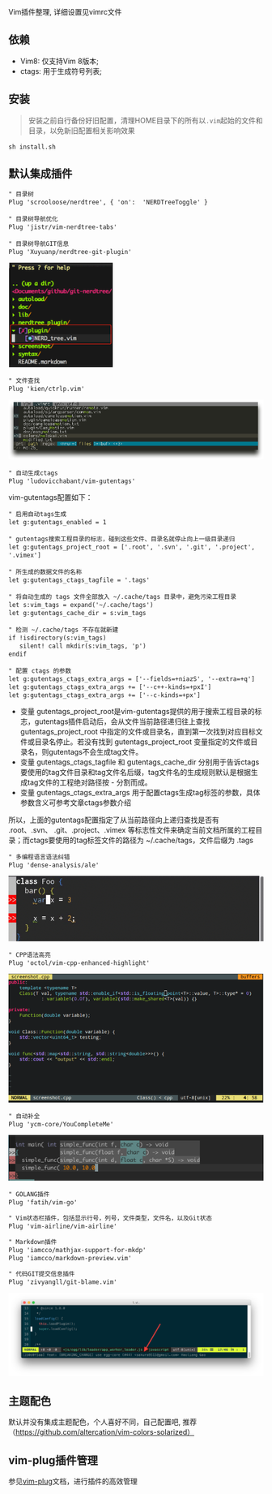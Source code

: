 Vim插件整理, 详细设置见vimrc文件

## 依赖

- Vim8: 仅支持Vim 8版本;
- ctags: 用于生成符号列表;

## 安装
>安装之前自行备份好旧配置，清理HOME目录下的所有以`.vim`起始的文件和目录，以免新旧配置相关影响效果

```shell
sh install.sh
```

## 默认集成插件

```shell
" 目录树
Plug 'scrooloose/nerdtree', { 'on':  'NERDTreeToggle' }

" 目录树导航优化
Plug 'jistr/vim-nerdtree-tabs'

" 目录树导航GIT信息
Plug 'Xuyuanp/nerdtree-git-plugin'
```

![avatar](docs/img/nerdtree-git.png)


```shell
" 文件查找
Plug 'kien/ctrlp.vim'
```

![avatar](docs/img/ctrlp.png)

```shell
" 自动生成ctags
Plug 'ludovicchabant/vim-gutentags'
```

vim-gutentags配置如下：

```shell
" 启用自动tags生成
let g:gutentags_enabled = 1

" gutentags搜索工程目录的标志，碰到这些文件、目录名就停止向上一级目录递归
let g:gutentags_project_root = ['.root', '.svn', '.git', '.project', '.vimex']

" 所生成的数据文件的名称
let g:gutentags_ctags_tagfile = '.tags'

" 将自动生成的 tags 文件全部放入 ~/.cache/tags 目录中，避免污染工程目录
let s:vim_tags = expand('~/.cache/tags')
let g:gutentags_cache_dir = s:vim_tags

" 检测 ~/.cache/tags 不存在就新建
if !isdirectory(s:vim_tags)
   silent! call mkdir(s:vim_tags, 'p')
endif

" 配置 ctags 的参数
let g:gutentags_ctags_extra_args = ['--fields=+niazS', '--extra=+q']
let g:gutentags_ctags_extra_args += ['--c++-kinds=+pxI']
let g:gutentags_ctags_extra_args += ['--c-kinds=+px']
```

- 变量 gutentags_project_root是vim-gutentags提供的用于搜索工程目录的标志，gutentags插件启动后，会从文件当前路径递归往上查找 gutentags_project_root 中指定的文件或目录名，直到第一次找到对应目标文件或目录名停止。若没有找到 gutentags_project_root 变量指定的文件或目录名，则gutentags不会生成tag文件。
- 变量 gutentags_ctags_tagfile 和 gutentags_cache_dir 分别用于告诉ctags要使用的tag文件目录和tag文件名后缀，tag文件名的生成规则默认是根据生成tag文件的工程绝对路径按 - 分割而成。
- 变量 gutentags_ctags_extra_args 用于配置ctags生成tag标签的参数，具体参数含义可参考文章ctags参数介绍

所以，上面的gutentags配置指定了从当前路径向上递归查找是否有 .root、.svn、 .git、.project、.vimex 等标志性文件来确定当前文档所属的工程目录；而ctags要使用的tag标签文件的路径为 ~/.cache/tags，文件后缀为 .tags

```shell
" 多编程语言语法纠错
Plug 'dense-analysis/ale'
```

![avatar](docs/img/ale.png)

```shell
" CPP语法高亮
Plug 'octol/vim-cpp-enhanced-highlight'
```

![avatar](docs/img/cpp-highlight.png)

```shell
" 自动补全
Plug 'ycm-core/YouCompleteMe'
```

![avatar](docs/img/ycm.png)

```shell
" GOLANG插件
Plug 'fatih/vim-go'
```

```shell
" Vim状态栏插件，包括显示行号，列号，文件类型，文件名，以及Git状态
Plug 'vim-airline/vim-airline'
```

```shell
" Markdown插件
Plug 'iamcco/mathjax-support-for-mkdp'
Plug 'iamcco/markdown-preview.vim'
```

```shell
" 代码GIT提交信息插件
Plug 'zivyangll/git-blame.vim'
```

![avatar](docs/img/gitline.png)

## 主题配色

默认并没有集成主题配色，个人喜好不同，自己配置吧, 推荐（https://github.com/altercation/vim-colors-solarized）

## vim-plug插件管理

参见[vim-plug](https://github.com/junegunn/vim-plug)文档，进行插件的高效管理
